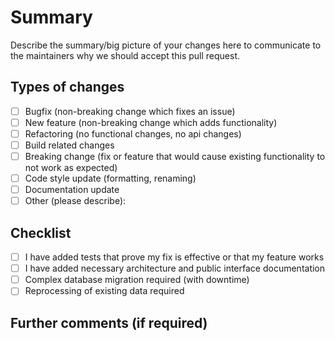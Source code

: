 # Summary

Describe the summary/big picture of your changes here to communicate to the maintainers why we should accept this pull request.

## Types of changes

<!--
What types of changes does your code introduce? Put an `x` in the boxes that apply (no space around the brackets).
-->

- [ ] Bugfix (non-breaking change which fixes an issue)
- [ ] New feature (non-breaking change which adds functionality)
- [ ] Refactoring (no functional changes, no api changes)
- [ ] Build related changes
- [ ] Breaking change (fix or feature that would cause existing functionality to not work as expected)
- [ ] Code style update (formatting, renaming)
- [ ] Documentation update
- [ ] Other (please describe):

## Checklist

<!--
Put an `x` in the boxes that apply (no space around the brackets). This is simply a reminder of what we are going to look for before merging your code.
-->

- [ ] I have added tests that prove my fix is effective or that my feature works
- [ ] I have added necessary architecture and public interface documentation
- [ ] Complex database migration required (with downtime)
- [ ] Reprocessing of existing data required

## Further comments (if required)

<!--
Add comments here if breaking changes, complex database migration or reprocessing of existing data are required.

If this is a relatively large or complex change, kick off the discussion by explaining why you chose the solution you did and what alternatives you considered, etc...
-->
